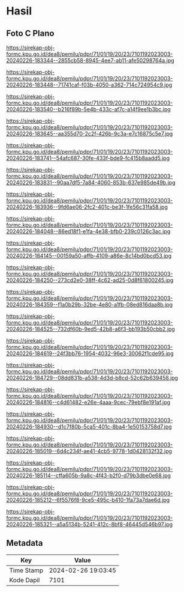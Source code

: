 # Hasil

## Foto C Plano

https://sirekap-obj-formc.kpu.go.id/dea8/pemilu/pdpr/71/01/19/20/23/7101192023003-20240226-183344--2855cb58-8945-4ee7-ab11-afe50298764a.jpg

https://sirekap-obj-formc.kpu.go.id/dea8/pemilu/pdpr/71/01/19/20/23/7101192023003-20240226-183448--71741caf-f03b-4050-a362-714c724954c9.jpg

https://sirekap-obj-formc.kpu.go.id/dea8/pemilu/pdpr/71/01/19/20/23/7101192023003-20240226-183540--b216f89b-5e4b-433c-af7c-a14f9ee1b3bc.jpg

https://sirekap-obj-formc.kpu.go.id/dea8/pemilu/pdpr/71/01/19/20/23/7101192023003-20240226-183645--aa355d70-2c2f-426b-9c3a-e7c16875c5e7.jpg

https://sirekap-obj-formc.kpu.go.id/dea8/pemilu/pdpr/71/01/19/20/23/7101192023003-20240226-183741--54afc687-30fe-433f-bde9-fc415b8aadd5.jpg

https://sirekap-obj-formc.kpu.go.id/dea8/pemilu/pdpr/71/01/19/20/23/7101192023003-20240226-183831--90aa7df5-7a84-4060-853b-637e985de49b.jpg

https://sirekap-obj-formc.kpu.go.id/dea8/pemilu/pdpr/71/01/19/20/23/7101192023003-20240226-183936--9fd6ae06-2fc2-401c-be3f-1fe56c31fa58.jpg

https://sirekap-obj-formc.kpu.go.id/dea8/pemilu/pdpr/71/01/19/20/23/7101192023003-20240226-184048--86ed18f1-e1fa-4e38-bfb0-239c0126c3ac.jpg

https://sirekap-obj-formc.kpu.go.id/dea8/pemilu/pdpr/71/01/19/20/23/7101192023003-20240226-184145--00159a50-affb-4109-a86e-8c14bd0bcd53.jpg

https://sirekap-obj-formc.kpu.go.id/dea8/pemilu/pdpr/71/01/19/20/23/7101192023003-20240226-184250--273cd2e0-38ff-4c62-ad25-0d8f61800245.jpg

https://sirekap-obj-formc.kpu.go.id/dea8/pemilu/pdpr/71/01/19/20/23/7101192023003-20240226-184359--f1a0b29b-32be-4e80-a1fb-08ed816daa8b.jpg

https://sirekap-obj-formc.kpu.go.id/dea8/pemilu/pdpr/71/01/19/20/23/7101192023003-20240226-184525--732df60b-9ed5-42b8-a6f3-bb193b50cbb2.jpg

https://sirekap-obj-formc.kpu.go.id/dea8/pemilu/pdpr/71/01/19/20/23/7101192023003-20240226-184619--24f3bb76-1954-4032-96e3-30062f1cde95.jpg

https://sirekap-obj-formc.kpu.go.id/dea8/pemilu/pdpr/71/01/19/20/23/7101192023003-20240226-184729--08dd831b-a538-4d3d-b8cd-52c62b639458.jpg

https://sirekap-obj-formc.kpu.go.id/dea8/pemilu/pdpr/71/01/19/20/23/7101192023003-20240226-184816--c4d61482-e26e-4aaa-9cec-79ebf8e191af.jpg

https://sirekap-obj-formc.kpu.go.id/dea8/pemilu/pdpr/71/01/19/20/23/7101192023003-20240226-184930--d1c7f80b-5ca5-401c-8ba4-1e50153758d7.jpg

https://sirekap-obj-formc.kpu.go.id/dea8/pemilu/pdpr/71/01/19/20/23/7101192023003-20240226-185019--6d4c234f-ae41-4cb5-9778-1d0428132f32.jpg

https://sirekap-obj-formc.kpu.go.id/dea8/pemilu/pdpr/71/01/19/20/23/7101192023003-20240226-185114--cffa605b-9a8c-4f43-b2f0-d79b3dbe0e68.jpg

https://sirekap-obj-formc.kpu.go.id/dea8/pemilu/pdpr/71/01/19/20/23/7101192023003-20240226-185212--6f5576f8-9ce5-495c-b410-1fa73a7dae6d.jpg

https://sirekap-obj-formc.kpu.go.id/dea8/pemilu/pdpr/71/01/19/20/23/7101192023003-20240226-185321--a5a5134b-5241-412c-8bf8-46445d546b97.jpg


## Metadata

| Key        | Value               |
| ---------- | ------------------- |
| Time Stamp | 2024-02-26 19:03:45 |
| Kode Dapil | 7101                |



